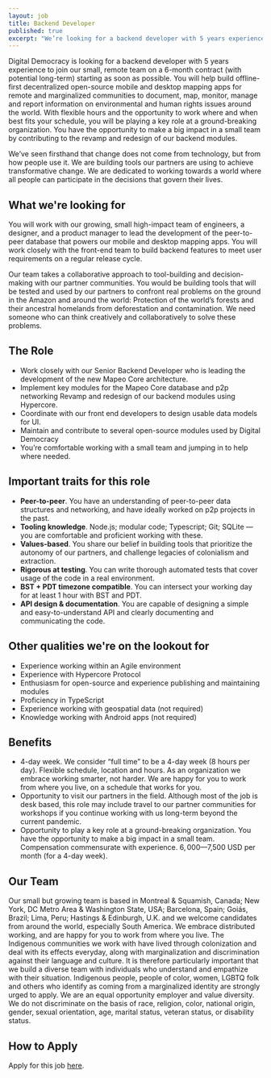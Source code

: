 ```yaml
---
layout: job
title: Backend Developer
published: true
excerpt: "We’re looking for a backend developer with 5 years experience to join our small, remote team on a 6-month contract (with potential long-term) starting as soon as possible."
---
```

Digital Democracy is looking for a backend developer with 5 years experience to join our small, remote team on a 6-month contract (with potential long-term) starting as soon as possible. You will help build offline-first decentralized open-source mobile and desktop mapping apps for remote and marginalized communities to document, map, monitor, manage and report information on environmental and human rights issues around the world. With flexible hours and the opportunity to work where and when best fits your schedule, you will be playing a key role at a ground-breaking organization. You have the opportunity to make a big impact in a small team by contributing to the revamp and redesign of our backend modules.

We’ve seen firsthand that change does not come from technology, but from how people use it. We are building tools our partners are using to achieve transformative change. We are dedicated to working towards a world where all people can participate in the decisions that govern their lives.

What we're looking for
----------------------

You will work with our growing, small high-impact team of engineers, a designer, and a product manager to lead the development of the peer-to-peer database that powers our mobile and desktop mapping apps. You will work closely with the front-end team to build backend features to meet user requirements on a regular release cycle.

Our team takes a collaborative approach to tool-building and decision-making with our partner communities. You would be building tools that will be tested and used by our partners to confront real problems on the ground in the Amazon and around the world: Protection of the world’s forests and their ancestral homelands from deforestation and contamination. We need someone who can think creatively and collaboratively to solve these problems.

The Role
--------

- Work closely with our Senior Backend Developer who is leading the development of the new Mapeo Core architecture.
- Implement key modules for the Mapeo Core database and p2p networking
Revamp and redesign of our backend modules using Hypercore.
- Coordinate with our front end developers to design usable data models for UI.
- Maintain and contribute to several open-source modules used by Digital Democracy
- You’re comfortable working with a small team and jumping in to help where needed.


Important traits for this role
------------------------------

- **Peer-to-peer**. You have an understanding of peer-to-peer data structures and networking, and have ideally worked on p2p projects in the past.
- **Tooling knowledge**. Node.js; modular code; Typescript; Git; SQLite — you are comfortable and proficient working with these.
- **Values-based**. You share our belief in building tools that prioritize the autonomy of our partners, and challenge legacies of colonialism and extraction.
- **Rigorous at testing**. You can write thorough automated tests that cover usage of the code in a real environment.
- **BST + PDT timezone compatible**. You can intersect your working day for at least 1 hour with BST and PDT.
- **API design & documentation**. You are capable of designing a simple and easy-to-understand API and clearly documenting and communicating the code.

Other qualities we're on the lookout for
----------------------------------------

- Experience working within an Agile environment
- Experience with Hypercore Protocol
- Enthusiasm for open-source and experience publishing and maintaining modules
- Proficiency in TypeScript
- Experience working with geospatial data (not required)
- Knowledge working with Android apps (not required)

Benefits
----------------------------------------

- 4-day week. We consider “full time” to be a 4-day week (8 hours per day).
Flexible schedule, location and hours. As an organization we embrace working smarter, not harder. We are happy for you to work from where you live, on a schedule that works for you.
- Opportunity to visit our partners in the field. Although most of the job is desk based, this role may include travel to our partner communities for workshops if you continue working with us long-term beyond the current pandemic.
- Opportunity to play a key role at a ground-breaking organization. You have the opportunity to make a big impact in a small team.
Compensation commensurate with experience. $6,000—$7,500 USD per month (for a 4-day week).

Our Team
--------

Our small but growing team is based in Montreal & Squamish, Canada; New York, DC Metro Area & Washington State, USA; Barcelona, Spain; Goiás, Brazil; Lima, Peru; Hastings & Edinburgh, U.K. and we welcome candidates from around the world, especially South America. We embrace distributed working, and are happy for you to work from where you live. The Indigenous communities we work with have lived through colonization and deal with its effects everyday, along with marginalization and discrimination against their language and culture. It is therefore particularly important that we build a diverse team with individuals who understand and empathize with their situation. Indigenous people, people of color, women, LGBTQ folk and others who identify as coming from a marginalized identity are strongly urged to apply. We are an equal opportunity employer and value diversity. We do not discriminate on the basis of race, religion, color, national origin, gender, sexual orientation, age, marital status, veteran status, or disability status.

How to Apply
------------

Apply for this job [here](https://apply.workable.com/digidem/j/73ECC12F4A/apply/).

